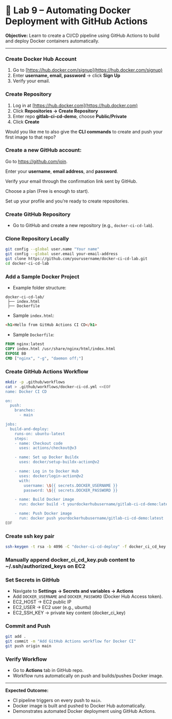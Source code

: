 # 🐳 Lab 9 – Automating Docker Deployment with GitHub Actions

**Objective:** Learn to create a CI/CD pipeline using GitHub Actions to build and deploy Docker containers automatically.

---

### Create Docker Hub Account

1. Go to [https://hub.docker.com/signup](https://hub.docker.com/signup)
2. Enter **username, email, password** → click **Sign Up**
3. Verify your email.

### Create Repository

1. Log in at [https://hub.docker.com](https://hub.docker.com)
2. Click **Repositories → Create Repository**
3. Enter repo **gitlab-ci-cd-demo**, choose **Public/Private**
4. Click **Create** 

Would you like me to also give the **CLI commands** to create and push your first image to that repo?


### Create a new GitHub account:

Go to <a href="https://github.com/join" target="_blank">https://github.com/join</a>.

Enter your **username**, **email address**, and **password**.

Verify your email through the confirmation link sent by GitHub.

Choose a plan (Free is enough to start).

Set up your profile and you’re ready to create repositories. 

### Create GitHub Repository

* Go to GitHub and create a new repository (e.g., `docker-ci-cd-lab`).

### Clone Repository Locally

```bash
git config --global user.name "Your name"
git config --global user.email your-email-address
git clone https://github.com/yourusername/docker-ci-cd-lab.git
cd docker-ci-cd-lab
```

### Add a Sample Docker Project

* Example folder structure:

```
docker-ci-cd-lab/
 ├── index.html
 ├── Dockerfile
```

* Sample `index.html`:

```html
<h1>Hello from GitHub Actions CI CD</h1>
```

* Sample `Dockerfile`:

```dockerfile
FROM nginx:latest
COPY index.html /usr/share/nginx/html/index.html
EXPOSE 80
CMD ["nginx", "-g", "daemon off;"]
```

### Create GitHub Actions Workflow

```bash
mkdir -p .github/workflows
cat > .github/workflows/docker-ci-cd.yml <<EOF
name: Docker CI CD

on:
  push:
    branches:
      - main

jobs:
  build-and-deploy:
    runs-on: ubuntu-latest
    steps:
    - name: Checkout code
      uses: actions/checkout@v3

    - name: Set up Docker Buildx
      uses: docker/setup-buildx-action@v2

    - name: Log in to Docker Hub
      uses: docker/login-action@v2
      with:
        username: \${{ secrets.DOCKER_USERNAME }}
        password: \${{ secrets.DOCKER_PASSWORD }}

    - name: Build Docker image
      run: docker build -t yourdockerhubusername/gitlab-ci-cd-demo:latest .

    - name: Push Docker image
      run: docker push yourdockerhubusername/gitlab-ci-cd-demo:latest
EOF
```
### Create ssh key pair
```bash
ssh-keygen -t rsa -b 4096 -C "docker-ci-cd-deploy" -f docker_ci_cd_key
```
### Manually append docker_ci_cd_key.pub content to ~/.ssh/authorized_keys on EC2

### Set Secrets in GitHub

* Navigate to **Settings → Secrets and variables → Actions**
* Add `DOCKER_USERNAME` and `DOCKER_PASSWORD` (Docker Hub Access token).
* EC2_HOST → EC2 public IP
* EC2_USER → EC2 user (e.g., ubuntu)
* EC2_SSH_KEY → private key content (docker_ci_key)

### Commit and Push

```bash
git add .
git commit -m "Add GitHub Actions workflow for Docker CI"
git push origin main
```

### Verify Workflow

* Go to **Actions** tab in GitHub repo.
* Workflow runs automatically on push and builds/pushes Docker image.

---

**Expected Outcome:**

* CI pipeline triggers on every push to `main`.
* Docker image is built and pushed to Docker Hub automatically.
* Demonstrates automated Docker deployment using GitHub Actions.

